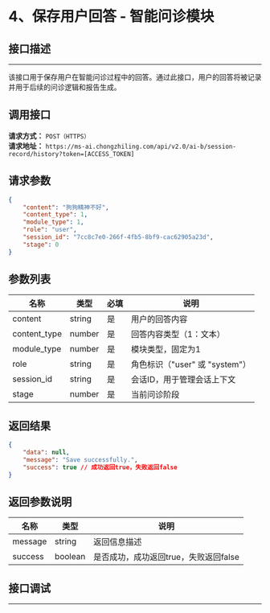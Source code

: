 

# 4、保存用户回答 - 智能问诊模块

## 接口描述
---
该接口用于保存用户在智能问诊过程中的回答。通过此接口，用户的回答将被记录并用于后续的问诊逻辑和报告生成。

## 调用接口
**请求方式：** `POST（HTTPS）`  
**请求地址：** `https://ms-ai.chongzhiling.com/api/v2.0/ai-b/session-record/history?token=[ACCESS_TOKEN]`

## 请求参数
```json
{
    "content": "狗狗精神不好",
    "content_type": 1,
    "module_type": 1,
    "role": "user",
    "session_id": "7cc8c7e0-266f-4fb5-8bf9-cac62905a23d",
    "stage": 0
}
```

## 参数列表

| 名称            | 类型   | 必填 | 说明                  |
| --------------- | ------ | ---- | --------------------- |
| content         | string | 是   | 用户的回答内容        |
| content_type    | number | 是   | 回答内容类型（1：文本）|
| module_type     | number | 是   | 模块类型，固定为1     |
| role            | string | 是   | 角色标识（"user" 或 "system"）|
| session_id      | string | 是   | 会话ID，用于管理会话上下文 |
| stage           | number | 是   | 当前问诊阶段          |

## 返回结果
```json
{
    "data": null,
    "message": "Save successfully.",
    "success": true // 成功返回true，失败返回false
}
```

## 返回参数说明
| 名称              | 类型   | 说明                                         |
|-------------------|--------|----------------------------------------------|
| message           | string | 返回信息描述                                 |
| success           | boolean| 是否成功，成功返回true，失败返回false         |

## 接口调试
---
<script setup>  
import SwaggerUI from '../../../../src/components/SwaggerUI.vue'  
</script>  

<ClientOnly>  
  <SwaggerUI   
    tag="history"   
    type="post"   
    path="/session-record/history"   
  />  
</ClientOnly>  


